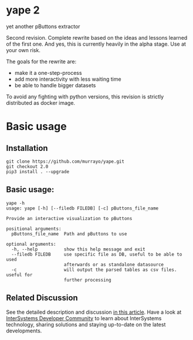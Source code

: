 # yape 2
yet another pButtons extractor

Second revision. Complete rewrite based on the ideas and lessons learned of the first one. And yes, this is currently heavily in the alpha stage. Use at your own risk.

The goals for the rewrite are:
   * make it a one-step-process
   * add more interactivity with less waiting time
   * be able to handle bigger datasets


To avoid any fighting with python versions, this revision is strictly distributed as
docker image.

# Basic usage
## Installation

```
git clone https://github.com/murrayo/yape.git
git checkout 2.0
pip3 install . --upgrade
```
## Basic usage:
```
yape -h
usage: yape [-h] [--filedb FILEDB] [-c] pButtons_file_name

Provide an interactive visualization to pButtons

positional arguments:
  pButtons_file_name  Path and pButtons to use

optional arguments:
  -h, --help          show this help message and exit
  --filedb FILEDB     use specific file as DB, useful to be able to used
                      afterwards or as standalone datasource
  -c                  will output the parsed tables as csv files. useful for
                      further processing
```

## Related Discussion

See the detailed description and discussion [in this article](https://community.intersystems.com/post/yape-yet-another-pbuttons-extractor-and-automatically-create-charts).
Have a look at [InterSystems Developer Community](community.intersystems.com) to learn about InterSystems technology, sharing solutions and staying up-to-date on the latest developments.
